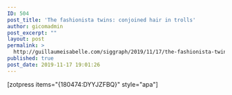 ```yaml
---
ID: 504
post_title: 'The fashionista twins: conjoined hair in trolls'
author: gicomadmin
post_excerpt: ""
layout: post
permalink: >
  http://guillaumeisabelle.com/siggraph/2019/11/17/the-fashionista-twins-conjoined-hair-in-trolls/
published: true
post_date: 2019-11-17 19:01:26
---
```

<!-- wp:paragraph -->



<!-- /wp:paragraph -->

<!-- wp:paragraph -->

[zotpress items="{180474:DYYJZFBQ}" style="apa"]

<!-- /wp:paragraph -->